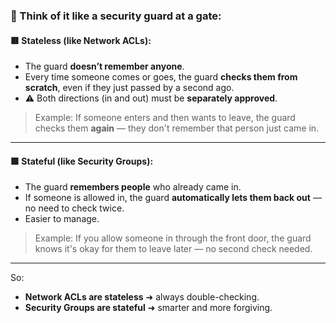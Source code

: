 ### 🧠 Think of it like a **security guard** at a gate:

#### 🟥 **Stateless (like Network ACLs):**

* The guard **doesn’t remember anyone**.
* Every time someone comes or goes, the guard **checks them from scratch**, even if they just passed by a second ago.
* ⚠️ Both directions (in and out) must be **separately approved**.

> Example: If someone enters and then wants to leave, the guard checks them **again** — they don't remember that person just came in.

---

#### 🟩 **Stateful (like Security Groups):**

* The guard **remembers people** who already came in.
* If someone is allowed in, the guard **automatically lets them back out** — no need to check twice.
* Easier to manage.

> Example: If you allow someone in through the front door, the guard knows it's okay for them to leave later — no second check needed.

---

So:

* **Network ACLs are stateless** ➜ always double-checking.
* **Security Groups are stateful** ➜ smarter and more forgiving.
